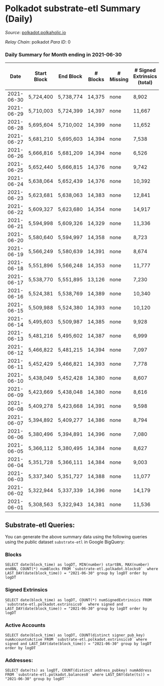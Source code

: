 # Polkadot substrate-etl Summary (Daily)

_Source_: [polkadot.polkaholic.io](https://polkadot.polkaholic.io)

*Relay Chain*: polkadot
*Para ID*: 0



### Daily Summary for Month ending in 2021-06-30


| Date | Start Block | End Block | # Blocks | # Missing | # Signed Extrinsics (total) | # Active Accounts | # Addresses with Balances | # Events | # Transfers | # XCM Transfers In | # XCM Transfers Out |
| ---- | ----------- | --------- | -------- | --------- | --------------------------- | ----------------- | ------------------------- | -------- | ----------- | ------------------ | ------------------- |
| 2021-06-30 | 5,724,400 | 5,738,774 | 14,375 | none  | 8,902 | 3,861 | 383,778 | 81,800 | 8,398 ($298,721,607) |   |   |
| 2021-06-29 | 5,710,003 | 5,724,399 | 14,397 | none  | 11,667 | 4,780 |  | 97,401 | 11,149 ($773,122,564) |   |   |
| 2021-06-28 | 5,695,604 | 5,710,002 | 14,399 | none  | 11,652 | 4,871 |  | 102,937 | 11,702 ($339,572,310) |   |   |
| 2021-06-27 | 5,681,210 | 5,695,603 | 14,394 | none  | 7,538 | 3,294 |  | 77,889 | 8,048 ($91,878,490) |   |   |
| 2021-06-26 | 5,666,816 | 5,681,209 | 14,394 | none  | 6,526 | 2,681 |  | 70,379 | 5,861 ($96,255,125) |   |   |
| 2021-06-25 | 5,652,440 | 5,666,815 | 14,376 | none  | 9,742 | 3,911 |  | 87,537 | 8,922 ($282,189,876) |   |   |
| 2021-06-24 | 5,638,064 | 5,652,439 | 14,376 | none  | 10,392 | 4,243 |  | 80,723 | 9,382 ($200,839,253) |   |   |
| 2021-06-23 | 5,623,681 | 5,638,063 | 14,383 | none  | 12,841 | 5,260 |  | 95,074 | 12,207 ($442,361,865) |   |   |
| 2021-06-22 | 5,609,327 | 5,623,680 | 14,354 | none  | 14,917 | 6,203 |  | 105,826 | 15,095 ($689,913,119) |   |   |
| 2021-06-21 | 5,594,998 | 5,609,326 | 14,329 | none  | 11,336 | 4,805 |  | 89,721 | 11,251 ($411,091,449) |   |   |
| 2021-06-20 | 5,580,640 | 5,594,997 | 14,358 | none  | 8,723 | 3,763 |  | 75,401 | 8,025 ($202,279,893) |   |   |
| 2021-06-19 | 5,566,249 | 5,580,639 | 14,391 | none  | 8,674 | 3,666 |  | 73,949 | 7,708 ($164,102,495) |   |   |
| 2021-06-18 | 5,551,896 | 5,566,248 | 14,353 | none  | 11,777 | 4,670 |  | 89,856 | 10,964 ($350,930,418) |   |   |
| 2021-06-17 | 5,538,770 | 5,551,895 | 13,126 | none  | 7,230 | 3,182 |  | 70,276 | 6,470 ($236,152,150) |   |   |
| 2021-06-16 | 5,524,381 | 5,538,769 | 14,389 | none  | 10,340 | 4,258 |  | 83,709 | 9,824 ($298,896,253) |   |   |
| 2021-06-15 | 5,509,988 | 5,524,380 | 14,393 | none  | 10,120 | 4,304 |  | 83,970 | 9,813 ($358,477,108) |   |   |
| 2021-06-14 | 5,495,603 | 5,509,987 | 14,385 | none  | 9,928 | 4,427 |  | 84,011 | 9,495 ($316,203,337) |   |   |
| 2021-06-13 | 5,481,216 | 5,495,602 | 14,387 | none  | 6,999 | 3,015 |  | 67,241 | 6,445 ($123,408,335) |   |   |
| 2021-06-12 | 5,466,822 | 5,481,215 | 14,394 | none  | 7,097 | 3,199 |  | 67,701 | 6,640 ($154,296,373) |   |   |
| 2021-06-11 | 5,452,429 | 5,466,821 | 14,393 | none  | 7,778 | 3,483 |  | 69,217 | 7,270 ($271,634,218) |   |   |
| 2021-06-10 | 5,438,049 | 5,452,428 | 14,380 | none  | 8,607 | 4,001 |  | 75,995 | 8,202 ($198,739,755) |   |   |
| 2021-06-09 | 5,423,669 | 5,438,048 | 14,380 | none  | 8,616 | 3,879 |  | 74,081 | 8,113 ($295,607,335) |   |   |
| 2021-06-08 | 5,409,278 | 5,423,668 | 14,391 | none  | 9,598 | 4,317 |  | 82,078 | 9,561 ($616,252,306) |   |   |
| 2021-06-07 | 5,394,892 | 5,409,277 | 14,386 | none  | 8,794 | 4,073 |  | 75,824 | 8,467 ($346,786,689) |   |   |
| 2021-06-06 | 5,380,496 | 5,394,891 | 14,396 | none  | 7,080 | 3,306 |  | 70,892 | 6,474 ($158,005,315) |   |   |
| 2021-06-05 | 5,366,112 | 5,380,495 | 14,384 | none  | 8,627 | 3,776 |  | 71,553 | 7,978 ($186,137,189) |   |   |
| 2021-06-04 | 5,351,728 | 5,366,111 | 14,384 | none  | 9,003 | 3,880 |  | 74,089 | 8,866 ($326,855,610) |   |   |
| 2021-06-03 | 5,337,340 | 5,351,727 | 14,388 | none  | 11,077 | 5,168 |  | 89,374 | 10,681 ($518,272,557) |   |   |
| 2021-06-02 | 5,322,944 | 5,337,339 | 14,396 | none  | 14,179 | 6,369 |  | 102,896 | 13,816 ($922,147,903) |   |   |
| 2021-06-01 | 5,308,563 | 5,322,943 | 14,381 | none  | 11,536 | 5,425 |  | 93,530 | 10,810 ($444,507,334) |   |   |

## Substrate-etl Queries:
You can generate the above summary data using the following queries using the public dataset `substrate-etl` in Google BigQuery:


### Blocks
```
SELECT date(block_time) as logDT, MIN(number) startBN, MAX(number) endBN, COUNT(*) numBlocks FROM `substrate-etl.polkadot.blocks0`  where LAST_DAY(date(block_time)) = "2021-06-30" group by logDT order by logDT
```


### Signed Extrinsics
```
SELECT date(block_time) as logDT, COUNT(*) numSignedExtrinsics FROM `substrate-etl.polkadot.extrinsics0`  where signed and LAST_DAY(date(block_time)) = "2021-06-30" group by logDT order by logDT
```


### Active Accounts
```
SELECT date(block_time) as logDT, COUNT(distinct signer_pub_key) numAccountsActive FROM `substrate-etl.polkadot.extrinsics0` where signed and LAST_DAY(date(block_time)) = "2021-06-30" group by logDT order by logDT
```


### Addresses:
```
SELECT date(ts) as logDT, COUNT(distinct address_pubkey) numAddress FROM `substrate-etl.polkadot.balances0` where LAST_DAY(date(ts)) = "2021-06-30" group by logDT```

